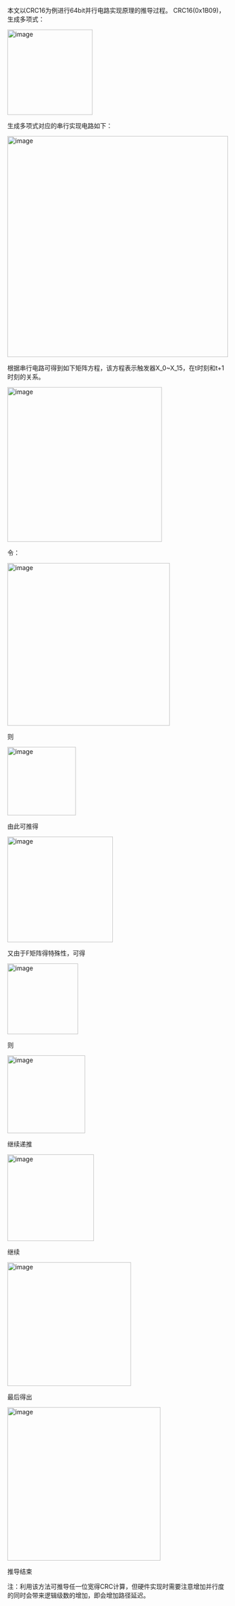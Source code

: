 本文以CRC16为例进行64bit并行电路实现原理的推导过程。
CRC16(0x1B09)，生成多项式：

<img width="193" alt="image" src="https://github.com/user-attachments/assets/06c43703-26bd-47a6-b3fa-dfb1239972b0">

生成多项式对应的串行实现电路如下：

<img width="500" alt="image" src="https://github.com/user-attachments/assets/c8580ca6-2b96-4392-a0ee-a15262f125d2">

根据串行电路可得到如下矩阵方程，该方程表示触发器X_0~X_15，在t时刻和t+1时刻的关系。

<img width="350" alt="image" src="https://github.com/user-attachments/assets/d6810383-5d77-4489-84b3-61cf1a5886ec">

令：

<img width="368" alt="image" src="https://github.com/user-attachments/assets/35681cb8-8bbf-414b-96fd-86c8dafaf88d">

则

<img width="155" alt="image" src="https://github.com/user-attachments/assets/fece8875-6082-4966-830a-08d2b2adca46">

由此可推得

<img width="239" alt="image" src="https://github.com/user-attachments/assets/40b10a55-d8ef-4f59-a744-7deccdc0392c">

又由于F矩阵得特殊性，可得

<img width="160" alt="image" src="https://github.com/user-attachments/assets/e6015309-55de-4a0c-a01e-5ce78ef44acb">

则

<img width="176" alt="image" src="https://github.com/user-attachments/assets/09a25849-0267-49bc-8b1f-17623222a148">

继续递推

<img width="196" alt="image" src="https://github.com/user-attachments/assets/faaa5f4f-5812-45ab-85e0-7e716f60a378">

继续

<img width="280" alt="image" src="https://github.com/user-attachments/assets/3a4d65b8-e00e-4e6b-b1d9-74e8ddbc9d24">

最后得出

<img width="347" alt="image" src="https://github.com/user-attachments/assets/26fd3097-ae38-40d7-b8c8-79d894a02de0">

推导结束


注：利用该方法可推导任一位宽得CRC计算，但硬件实现时需要注意增加并行度的同时会带来逻辑级数的增加，即会增加路径延迟。


